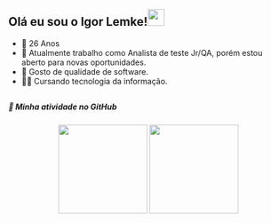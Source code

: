## Olá eu sou o Igor Lemke!<img src="https://raw.githubusercontent.com/kaueMarques/kaueMarques/master/hi.gif" width="30px">

- 🎂 26 Anos
- 💼 Atualmente trabalho como Analista de teste Jr/QA, porém estou aberto para novas oportunidades.
- 💜 Gosto de qualidade de software.
- 👨‍🎓 Cursando tecnologia da informação.

##

<div>


##### 🤖 Minha atividade no GitHub
  <div style="display: inline_block;" align="center">
  <img height="160em" src="https://github-readme-stats.vercel.app/api?username=igorlemke&show_icons=true&theme=dark&include_all_commits=true&count_private=true&border_radius=22"/>
  <img height="160em" src="https://github-readme-stats.vercel.app/api/top-langs/?username=igorlemke&layout=compact&langs_count=7&theme=dark&border_radius=16"/>
</div>
